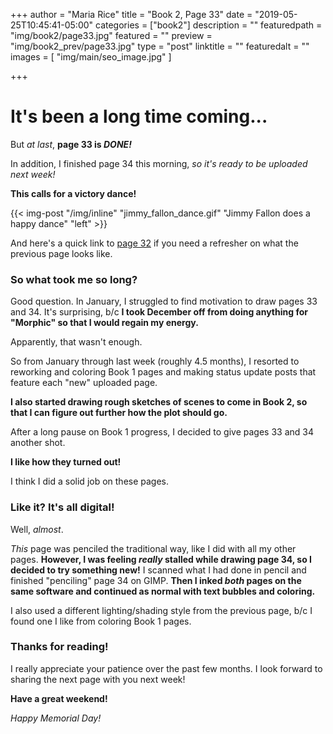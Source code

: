 +++
author = "Maria Rice"
title = "Book 2, Page 33"
date = "2019-05-25T10:45:41-05:00"
categories = ["book2"]
description = ""
featuredpath = "img/book2/page33.jpg"
featured = ""
preview = "img/book2_prev/page33.jpg"
type = "post"
linktitle = ""
featuredalt = ""
images = [ "img/main/seo_image.jpg" ]

+++

# It's been a long time coming...

But _at last_, **page 33 is _DONE!_**

In addition, I finished page 34 this morning, _so it's ready to be uploaded next week!_

**This calls for a victory dance!**

{{< img-post "/img/inline" "jimmy_fallon_dance.gif" "Jimmy Fallon does a happy dance" "left" >}}

And here's a quick link to [page 32](https://mcrice123.github.io/morphic/blog/book2/book-2-page-32/) if you need a refresher on what the previous page looks like. 

### So what took me so long?

Good question. In January, I struggled to find motivation to draw pages 33 and 34. 
It's surprising, b/c **I took December off from doing anything for "Morphic" so that I would regain my energy.** 

Apparently, that wasn't enough. 

So from January through last week (roughly 4.5 months), I resorted to reworking and coloring Book 1 pages and making status update posts that feature each "new" uploaded page. 

**I also started drawing rough sketches of scenes to come in Book 2, so that I can figure out further how the plot should go.** 

After a long pause on Book 1 progress, I decided to give pages 33 and 34 another shot. 

**I like how they turned out!** 

I think I did a solid job on these pages.

### Like it? It's all digital!

Well, _almost_.

_This_ page was penciled the traditional way, like I did with all my other pages.
**However, I was feeling _really_ stalled while drawing page 34, so I decided to try something new!** 
I scanned what I had done in pencil and finished "penciling" page 34 on GIMP. 
**Then I inked _both_ pages on the same software and continued as normal with text bubbles and coloring.**

I also used a different lighting/shading style from the previous page, b/c I found one I like from coloring Book 1 pages. 

### Thanks for reading!

I really appreciate your patience over the past few months. 
I look forward to sharing the next page with you next week!

**Have a great weekend!**

 _Happy Memorial Day!_
